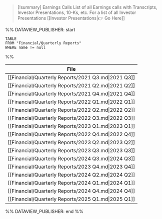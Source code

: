 
>[!summary] Earnings Calls
>List of all Earnings calls with Transcripts, Investor Presentations, 10-Ks, etc. 
>For a list of all Investor Presentations [[Investor Presentations|👉 Go Here]]

%% DATAVIEW_PUBLISHER: start
```
TABLE
FROM "Financial/Quarterly Reports"
WHERE name != null
```
%%

| File                                                |
| --------------------------------------------------- |
| [[Financial/Quarterly Reports/2021 Q3.md\|2021 Q3]] |
| [[Financial/Quarterly Reports/2021 Q2.md\|2021 Q2]] |
| [[Financial/Quarterly Reports/2021 Q4.md\|2021 Q4]] |
| [[Financial/Quarterly Reports/2022 Q1.md\|2022 Q1]] |
| [[Financial/Quarterly Reports/2022 Q2.md\|2022 Q2]] |
| [[Financial/Quarterly Reports/2022 Q3.md\|2022 Q3]] |
| [[Financial/Quarterly Reports/2023 Q1.md\|2023 Q1]] |
| [[Financial/Quarterly Reports/2022 Q4.md\|2022 Q4]] |
| [[Financial/Quarterly Reports/2023 Q2.md\|2023 Q2]] |
| [[Financial/Quarterly Reports/2023 Q3.md\|2023 Q3]] |
| [[Financial/Quarterly Reports/2024 Q3.md\|2024 Q3]] |
| [[Financial/Quarterly Reports/2023 Q4.md\|2023 Q4]] |
| [[Financial/Quarterly Reports/2024 Q2.md\|2024 Q2]] |
| [[Financial/Quarterly Reports/2024 Q1.md\|2024 Q1]] |
| [[Financial/Quarterly Reports/2024 Q4.md\|2024 Q4]] |
| [[Financial/Quarterly Reports/2025 Q1.md\|2025 Q1]] |

%% DATAVIEW_PUBLISHER: end %%

